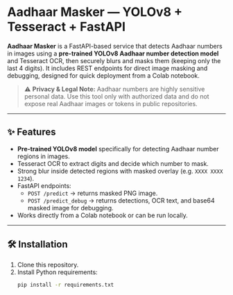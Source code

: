 # Aadhaar Masker — YOLOv8 + Tesseract + FastAPI

**Aadhaar Masker** is a FastAPI-based service that detects Aadhaar numbers in images using a **pre-trained YOLOv8 Aadhaar number detection model** and Tesseract OCR, then securely blurs and masks them (keeping only the last 4 digits). It includes REST endpoints for direct image masking and debugging, designed for quick deployment from a Colab notebook.

> ⚠️ **Privacy & Legal Note:** Aadhaar numbers are highly sensitive personal data. Use this tool only with authorized data and do not expose real Aadhaar images or tokens in public repositories.

---

## ✨ Features
- **Pre-trained YOLOv8 model** specifically for detecting Aadhaar number regions in images.
- Tesseract OCR to extract digits and decide which number to mask.
- Strong blur inside detected regions with masked overlay (e.g. `XXXX XXXX 1234`).
- FastAPI endpoints:
  - `POST /predict` → returns masked PNG image.
  - `POST /predict_debug` → returns detections, OCR text, and base64 masked image for debugging.
- Works directly from a Colab notebook or can be run locally.

---

## 🛠 Installation
1. Clone this repository.
2. Install Python requirements:
   ```bash
   pip install -r requirements.txt
